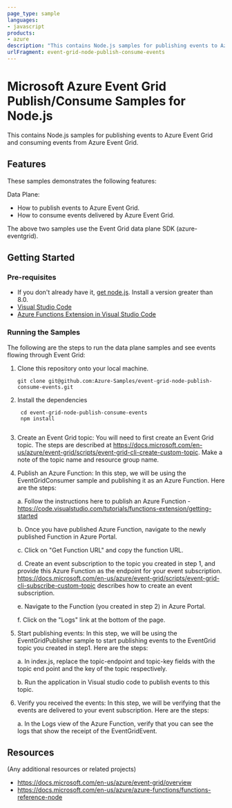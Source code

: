 ```yaml
---
page_type: sample
languages:
- javascript
products:
- azure
description: "This contains Node.js samples for publishing events to Azure Event Grid and consuming events from Azure Event Grid."
urlFragment: event-grid-node-publish-consume-events
---
```


# Microsoft Azure Event Grid Publish/Consume Samples for Node.js

This contains Node.js samples for publishing events to Azure Event Grid and consuming events from Azure Event Grid. 

## Features

These samples demonstrates the following features:

Data Plane:

* How to publish events to Azure Event Grid.
* How to consume events delivered by Azure Event Grid.

The above two samples use the Event Grid data plane SDK (azure-eventgrid).

## Getting Started

### Pre-requisites

- If you don't already have it, [get node.js](https://nodejs.org). Install a version greater than 8.0.
- [Visual Studio Code](https://code.visualstudio.com/download)
- [Azure Functions Extension in Visual Studio Code](https://marketplace.visualstudio.com/items?itemName=ms-azuretools.vscode-azurefunctions)


 ### Running the Samples

 The following are the steps to run the data plane samples and see events flowing through Event Grid:

 1.  Clone this repository onto your local machine. 
     ```
     git clone git@github.com:Azure-Samples/event-grid-node-publish-consume-events.git
     ```

 2. Install the dependencies
     ```
      cd event-grid-node-publish-consume-events
      npm install
	  
      ```
 3. Create an Event Grid topic: You will need to first create an Event Grid topic. The steps are described at https://docs.microsoft.com/en-us/azure/event-grid/scripts/event-grid-cli-create-custom-topic. Make a note of the topic name and resource group name. 

 4. Publish an Azure Function: In this step, we will be using the EventGridConsumer sample and publishing it as an Azure Function. Here are the steps:

    a. Follow the instructions here to publish an Azure Function - https://code.visualstudio.com/tutorials/functions-extension/getting-started

    b. Once you have published Azure Function, navigate to the newly published Function in Azure Portal.

    c. Click on "Get Function URL" and copy the function URL.

    d. Create an event subscription to the topic you created in step 1, and provide this Azure Function as the endpoint for your event subscription. https://docs.microsoft.com/en-us/azure/event-grid/scripts/event-grid-cli-subscribe-custom-topic describes how to create an event subscription.

    e. Navigate to the Function (you created in step 2) in Azure Portal.

    f. Click on the "Logs" link at the bottom of the page.

 3. Start publishing events: In this step, we will be using the EventGridPublisher sample to start publishing events to the EventGrid topic you created in step1. Here are the steps:
 
    a. In index.js, replace the topic-endpoint and topic-key fields with the topic end point and the key of the topic respectively.

    b. Run the application in Visual studio code to publish events to this topic.
    
4. Verify you received the events: In this step, we will be verifying that the events are delivered to your event subscription. Here are the steps:

    a. In the Logs view of the Azure Function, verify that you can see the logs that show the receipt of the EventGridEvent.
 
## Resources

(Any additional resources or related projects)

- https://docs.microsoft.com/en-us/azure/event-grid/overview
- https://docs.microsoft.com/en-us/azure/azure-functions/functions-reference-node
